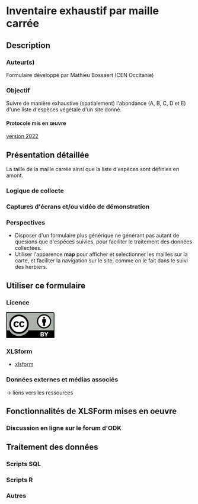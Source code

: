 # Inventaire exhaustif par maille carrée

## Description
### Auteur(s)
Formulaire développé par Mathieu Bossaert (CEN Occitanie)
### Objectif
Suivre de manière exhaustive (spatialement) l'abondance (A, B, C, D et E) d'une liste d'espèces végétale d'un site donné.
#### Protocole mis en œuvre
[version 2022](../fichiers/suivis_mailles_bota/Protocole_MAILLE_2022.pdf)
## Présentation détaillée
La taille de la maille carrée ainsi que la liste d'espèces sont définies en amont.
### Logique de collecte
### Captures d'écrans et/ou vidéo de démonstration
### Perspectives
* Disposer d'un formulaire plus générique ne générant pas autant de quesions que d'espèces suivies, pour faciliter le traitement des données collectées.
* Utiliser l'apparence **map** pour afficher et selectionner les mailles sur la carte, et faciliter la navigation sur le site, comme on le fait dans le suivi des herbiers.

## Utiliser ce formulaire
### Licence
[![CC-BY](../fichiers/by.png)]((https://creativecommons.org/licenses/by/2.0/fr/))
### XLSform
* [xlsform](../fichiers/suivis_mailles_bota/suivi_maille_bota.xlsx)
### Données externes et médias associés
-> liens vers les ressources

## Fonctionnalités de XLSForm mises en oeuvre
### Discussion en ligne sur le forum d'ODK

## Traitement des données
### Scripts SQL
### Scripts R
### Autres

